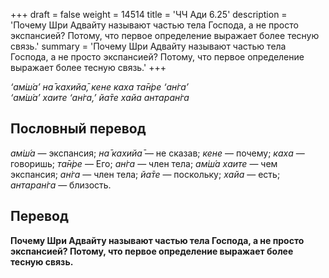 +++
draft = false
weight = 14514
title = 'ЧЧ Ади 6.25'
description = 'Почему Шри Адвайту называют частью тела Господа, а не просто экспансией? Потому, что первое определение выражает более тесную связь.'
summary = 'Почему Шри Адвайту называют частью тела Господа, а не просто экспансией? Потому, что первое определение выражает более тесную связь.'
+++

_‘ам̇ш́а’ на̄ кахийа̄, кене каха та̄н̇ре ‘ан̇га’  
‘ам̇ш́а’ хаите ‘ан̇га,’ йа̄те хайа антаран̇га_

## Пословный перевод

_ам̇ш́а_ — экспансия; _на̄_ _кахийа̄_ — не сказав; _кене_ — почему; _каха_ — говоришь; _та̄н̇ре_ — Его; _ан̇га_ — член тела; _ам̇ш́а_ _хаите_ — чем экспансия; _ан̇га_ — член тела; _йа̄те_ — поскольку; _хайа_ — есть; _антаран̇га_ — близость.

## Перевод

**Почему Шри Адвайту называют частью тела Господа, а не просто экспансией? Потому, что первое определение выражает более тесную связь.**
